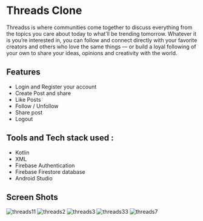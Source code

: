 # Threads Clone
Threadss is where communities come together to discuss everything from the topics you care about today to what’ll be trending tomorrow. Whatever it is you’re interested in, you can follow and connect directly with your favorite creators and others who love the same things — or build a loyal following of your own to share your ideas, opinions and creativity with the world.

## Features
* Login and Register your account
* Create Post and share
* Like Posts
* Follow / Unfollow
* Share post
* Logout

## Tools and Tech stack used :
* Kotlin
* XML
* Firebase Authentication
* Firebase Firestore database
* Android Studio

## Screen Shots
![threads11](https://github.com/TheShivamPatel/Threadss_Clone/assets/110902638/2af4bde9-58a7-46ae-9082-2cf355ae0236)
![threads2](https://github.com/TheShivamPatel/Threadss_Clone/assets/110902638/4c5671d7-d86b-4f0a-930d-b633b698b454)
![threads3](https://github.com/TheShivamPatel/Threadss_Clone/assets/110902638/d20ddacd-6123-4825-9401-35c153e8b5dc)
![threads33](https://github.com/TheShivamPatel/Threadss_Clone/assets/110902638/68483811-4330-40e4-90f4-fb0a8118fb8d)
![threads7](https://github.com/TheShivamPatel/Threadss_Clone/assets/110902638/1bbf2f4c-6595-4d16-96f3-f21011f8fd38)

